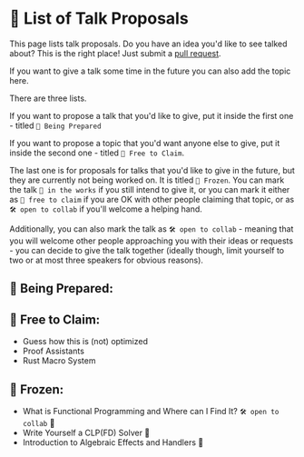# 📌 List of Talk Proposals

This page lists talk proposals. Do you have an idea you'd like to see talked about? This is the right place!
Just submit a [pull request](https://github.com/lang-talk/meetups/pulls).

If you want to give a talk some time in the future you can also add the topic here.

There are three lists.

If you want to propose a talk that you'd like to give, put it inside the first one - titled `👷 Being Prepared`

If you want to propose a topic that you'd want anyone else to give, put it inside the second one - titled `🫳 Free to Claim`.

The last one is for proposals for talks that you'd like to give in the future, but they are currently not being worked on.
It is titled `🧊 Frozen`. You can mark the talk `🔧 in the works` if you still intend to give it, or you can mark it either
as `🫳 free to claim` if you are OK with other people claiming that topic, or as `🛠 open to collab` if you'll welcome a helping hand.


Additionally, you can also mark the talk as `🛠 open to collab` - meaning that you will welcome other people approaching you with their ideas or requests - you can decide to give the talk together (ideally though, limit yourself to two or at most three speakers for obvious reasons).


## 👷 Being Prepared:

## 🫳 Free to Claim:

-  Guess how this is (not) optimized
-  Proof Assistants
-  Rust Macro System

## 🧊 Frozen:
- What is Functional Programming and Where can I Find It? `🛠 open to collab` 🧊
- Write Yourself a CLP(FD) Solver 🧊
- Introduction to Algebraic Effects and Handlers 🧊
